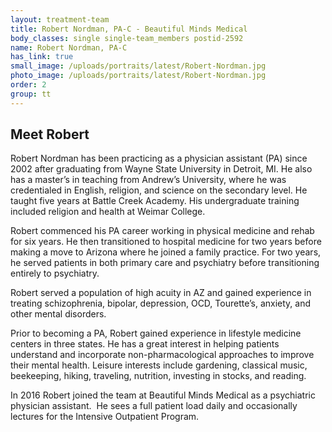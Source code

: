 ```yaml
---
layout: treatment-team
title: Robert Nordman, PA-C - Beautiful Minds Medical
body_classes: single single-team_members postid-2592
name: Robert Nordman, PA-C
has_link: true
small_image: /uploads/portraits/latest/Robert-Nordman.jpg
photo_image: /uploads/portraits/latest/Robert-Nordman.jpg
order: 2
group: tt
---
```


## Meet Robert

Robert Nordman has been practicing as a physician assistant (PA) since 2002 after graduating from
Wayne State University in Detroit, MI. He also has a master’s in teaching from Andrew’s University,
where he was credentialed in English, religion, and science on the secondary level. He taught five
years at Battle Creek Academy. His undergraduate training included religion and health at Weimar
College.

Robert commenced his PA career working in physical medicine and rehab for six years. He then
transitioned to hospital medicine for two years before making a move to Arizona where he joined a
family practice. For two years, he served patients in both primary care and psychiatry before
transitioning entirely to psychiatry.

Robert served a population of high acuity in AZ and gained experience in treating schizophrenia,
bipolar, depression, OCD, Tourette’s, anxiety, and other mental disorders. 

Prior to becoming a PA, Robert gained experience in lifestyle medicine centers in three states. He
has a great interest in helping patients understand and incorporate non-pharmacological approaches to
improve their mental health. Leisure interests include gardening, classical music, beekeeping, hiking,
traveling, nutrition, investing in stocks, and reading.

In 2016 Robert joined the team at Beautiful Minds Medical as a psychiatric physician assistant.  He
sees a full patient load daily and occasionally lectures for the Intensive Outpatient Program. 

